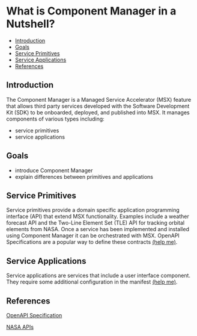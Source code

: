 # What is Component Manager in a Nutshell?
* [Introduction](#introduction)
* [Goals](#goals)
* [Service Primitives](#service-primitives)
* [Service Applications](#service-applications)
* [References](#references)


## Introduction
The Component Manager is a Managed Service Accelerator (MSX) feature that allows third party services developed with the Software Development Kit (SDK) to be onboarded, deployed, and published into MSX. It manages components of various types including:
* service primitives
* service applications


## Goals
* introduce Component Manager
* explain differences between primitives and applications


## Service Primitives
Service primitives provide a domain specific application programming interface (API) that extend MSX functionality. Examples include a weather forecast API and the Two-Line Element Set (TLE) API for tracking orbital elements from NASA. Once a service has been implemented and installed using Component Manager it can be orchestrated with MSX. OpenAPI Specifications are a popular way to define these contracts [(help me)](../03-msx-component-manager/07-working-with-openapi-specifications.md).


## Service Applications
Service applications are services that include a user interface component. They require some additional configuration in the manifest [(help me)](../03-msx-component-manager/02-configuring-the-component-manifest.md).


## References
[OpenAPI Specification](https://swagger.io/docs/specification/about/)

[NASA APIs](https://api.nasa.gov)
